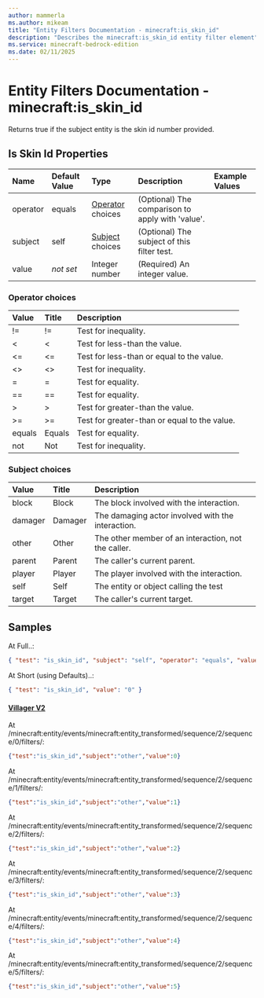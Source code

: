 ```yaml
---
author: mammerla
ms.author: mikeam
title: "Entity Filters Documentation - minecraft:is_skin_id"
description: "Describes the minecraft:is_skin_id entity filter element"
ms.service: minecraft-bedrock-edition
ms.date: 02/11/2025 
---
```


# Entity Filters Documentation - minecraft:is_skin_id

Returns true if the subject entity is the skin id number provided.


## Is Skin Id Properties

|Name       |Default Value |Type |Description |Example Values |
|:----------|:-------------|:----|:-----------|:------------- |
| operator | equals | [Operator](#operator-choices) choices | (Optional) The comparison to apply with 'value'. |  | 
| subject | self | [Subject](#subject-choices) choices | (Optional) The subject of this filter test. |  | 
| value | *not set* | Integer number | (Required) An integer value. |  | 

### Operator choices

|Value       |Title |Description |
|:-----------|:-----|:-----------|
| != | != | Test for inequality.|
| < | < | Test for less-than the value.|
| <= | <= | Test for less-than or equal to the value.|
| <> | <> | Test for inequality.|
| = | = | Test for equality.|
| == | == | Test for equality.|
| > | > | Test for greater-than the value.|
| >= | >= | Test for greater-than or equal to the value.|
| equals | Equals | Test for equality.|
| not | Not | Test for inequality.|

### Subject choices

|Value       |Title |Description |
|:-----------|:-----|:-----------|
| block | Block | The block involved with the interaction.|
| damager | Damager | The damaging actor involved with the interaction.|
| other | Other | The other member of an interaction, not the caller.|
| parent | Parent | The caller's current parent.|
| player | Player | The player involved with the interaction.|
| self | Self | The entity or object calling the test|
| target | Target | The caller's current target.|

## Samples

At Full..: 

```json
{ "test": "is_skin_id", "subject": "self", "operator": "equals", "value": "0" }
```

At Short (using Defaults)..: 

```json
{ "test": "is_skin_id", "value": "0" }
```

#### [Villager V2](https://github.com/Mojang/bedrock-samples/tree/preview/behavior_pack/entities/villager_v2.json)

At /minecraft:entity/events/minecraft:entity_transformed/sequence/2/sequence/0/filters/: 

```json
{"test":"is_skin_id","subject":"other","value":0}
```

At /minecraft:entity/events/minecraft:entity_transformed/sequence/2/sequence/1/filters/: 

```json
{"test":"is_skin_id","subject":"other","value":1}
```

At /minecraft:entity/events/minecraft:entity_transformed/sequence/2/sequence/2/filters/: 

```json
{"test":"is_skin_id","subject":"other","value":2}
```

At /minecraft:entity/events/minecraft:entity_transformed/sequence/2/sequence/3/filters/: 

```json
{"test":"is_skin_id","subject":"other","value":3}
```

At /minecraft:entity/events/minecraft:entity_transformed/sequence/2/sequence/4/filters/: 

```json
{"test":"is_skin_id","subject":"other","value":4}
```

At /minecraft:entity/events/minecraft:entity_transformed/sequence/2/sequence/5/filters/: 

```json
{"test":"is_skin_id","subject":"other","value":5}
```
